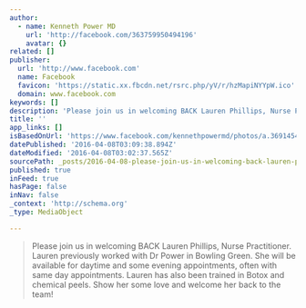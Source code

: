 ```yaml
---
author:
  - name: Kenneth Power MD
    url: 'http://facebook.com/363759950494196'
    avatar: {}
related: []
publisher:
  url: 'http://www.facebook.com'
  name: Facebook
  favicon: 'https://static.xx.fbcdn.net/rsrc.php/yV/r/hzMapiNYYpW.ico'
  domain: www.facebook.com
keywords: []
description: 'Please join us in welcoming BACK Lauren Phillips, Nurse Practitioner. Lauren previously worked with Dr Power in Bowling Green. She will be available for daytime and some evening appointments, often with same day appointments. Lauren has also been trained in Botox and chemical peels. Show her some love and welcome her back to the team!'
title: ''
app_links: []
isBasedOnUrl: 'https://www.facebook.com/kennethpowermd/photos/a.369145496622308.1073741830.363759950494196/410087132528144/?type=3'
datePublished: '2016-04-08T03:09:38.894Z'
dateModified: '2016-04-08T03:02:37.565Z'
sourcePath: _posts/2016-04-08-please-join-us-in-welcoming-back-lauren-phillips-nurse-prac.md
published: true
inFeed: true
hasPage: false
inNav: false
_context: 'http://schema.org'
_type: MediaObject

---
```

> Please join us in welcoming BACK Lauren Phillips, Nurse Practitioner. Lauren previously worked with Dr Power in Bowling Green. She will be available for daytime and some evening appointments, often with same day appointments. Lauren has also been trained in Botox and chemical peels. Show her some love and welcome her back to the team!